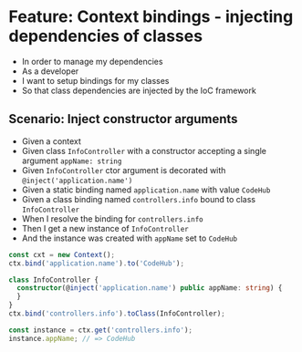 # Feature: Context bindings - injecting dependencies of classes

- In order to manage my dependencies
- As a developer
- I want to setup bindings for my classes
- So that class dependencies are injected by the IoC framework

## Scenario: Inject constructor arguments

 - Given a context
 - Given class `InfoController` with a constructor
    accepting a single argument `appName: string`
 - Given `InfoController` ctor argument is decorated
     with `@inject('application.name')`
 - Given a static binding named `application.name` with value `CodeHub`
 - Given a class binding named `controllers.info` bound to class `InfoController`
 - When I resolve the binding for `controllers.info`
 - Then I get a new instance of `InfoController`
 - And the instance was created with `appName` set to `CodeHub`

 ```ts
 const cxt = new Context();
 ctx.bind('application.name').to('CodeHub');

 class InfoController {
   constructor(@inject('application.name') public appName: string) {
   }
 }
 ctx.bind('controllers.info').toClass(InfoController);

 const instance = ctx.get('controllers.info');
 instance.appName; // => CodeHub
 ```
